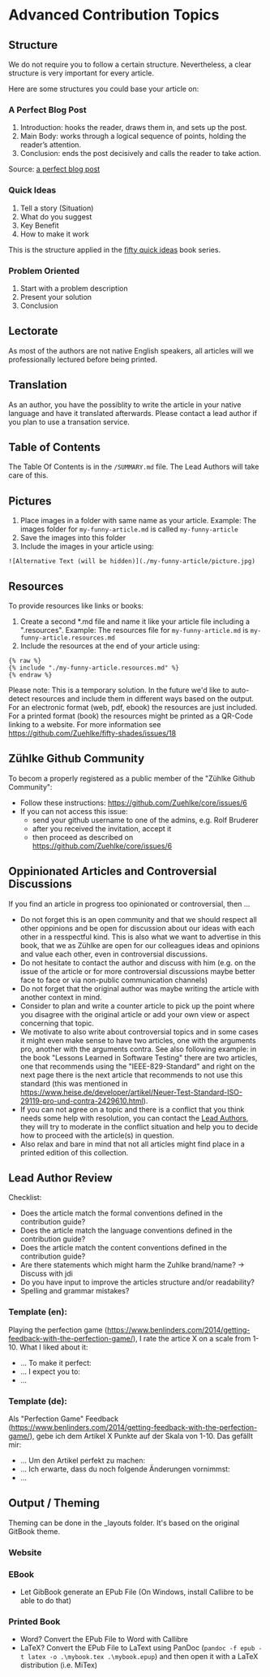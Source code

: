 # Advanced Contribution Topics

## Structure

We do not require you to follow a certain structure. Nevertheless, a clear structure is very important for every article. 

Here are some structures you could base your article on:

### A Perfect Blog Post

1. Introduction: hooks the reader, draws them in, and sets up the post.
2. Main Body: works through a logical sequence of points, holding the reader’s attention.
3. Conclusion: ends the post decisively and calls the reader to take action.

Source: [a perfect blog post](https://syedbalkhi.com/how-to-structure-a-perfect-blog-post-with-examples/)

### Quick Ideas

1. Tell a story (Situation)
2. What do you suggest
3. Key Benefit
4. How to make it work

This is the structure applied in the [fifty quick ideas](https://leanpub.com/50quickretrospectives) book series.

### Problem Oriented

1. Start with a problem description
2. Present your solution
3. Conclusion

## Lectorate

As most of the authors are not native English speakers, all articles will we professionally lectured before being printed.

## Translation

As an author, you have the possiblity to write the article in your native language and have it translated afterwards.
Please contact a lead author if you plan to use a transation service.

## Table of Contents

The Table Of Contents is in the `/SUMMARY.md` file. The Lead Authors will take care of this.

## Pictures

1. Place images in a folder with same name as your article. Example: The images folder for `my-funny-article.md` is called `my-funny-article`
2. Save the images into this folder
3. Include the images in your article using: 

```
![Alternative Text (will be hidden)](./my-funny-article/picture.jpg)
```

## Resources

To provide resources like links or books:

1. Create a second *.md file and name it like your article file including a ".resources". Example: The resources file for `my-funny-article.md` is `my-funny-article.resources.md`
2. Include the resources at the end of your article using: 

```twig
{% raw %}
{% include "./my-funny-article.resources.md" %}
{% endraw %}
```

Please note: This is a temporary solution. In the future we'd like to auto-detect resources and include them in different ways based on the output. For an electronic format (web, pdf, ebook) the resources are just included. For a printed format (book) the resources might be printed as a QR-Code linking to a website. For more information see https://github.com/Zuehlke/fifty-shades/issues/18

## Zühlke Github Community

To becom a properly registered as a public member of the "Zühlke Github Community":
* Follow these instructions: https://github.com/Zuehlke/core/issues/6
* If you can not access this issue: 
    * send your github username to one of the admins, e.g. Rolf Bruderer
    * after you received the invitation, accept it
    * then proceed as described on https://github.com/Zuehlke/core/issues/6

## Oppinionated Articles and Controversial Discussions

If you find an article in progress too opinionated or controversial, then ...

* Do not forget this is an open community and that we should respect all other oppinions and be open for discussion about our ideas with each other in a resspectful kind. This is also what we want to advertise in this book, that we as Zühlke are open for our colleagues ideas and opinions and value each other, even in controversial discussions.
* Do not hesitate to contact the author and discuss with him (e.g. on the issue of the article or for more controversial discussions maybe better face to face or via non-public communication channels)
* Do not forget that the original author was maybe writing the article with another context in mind.
* Consider to plan and write a counter article to pick up the point where you disagree with the original article or add your own view or aspect concerning that topic.
* We motivate to also write about controversial topics and in some cases it might even make sense to have two articles, one with the arguments pro, another with the arguments contra. See also following example: in the book "Lessons Learned in Software Testing" there are two articles, one that recommends using the "IEEE-829-Standard" and right on the next page there is the next article that recommends to not use this standard (this was mentioned in https://www.heise.de/developer/artikel/Neuer-Test-Standard-ISO-29119-pro-und-contra-2429610.html).
* If you can not agree on a topic and there is a conflict that you think needs some help with resolution, you can contact the [Lead Authors](#lead-authors), they will try to moderate in the conflict situation and help you to decide how to proceed with the article(s) in question.
* Also relax and bare in mind that not all articles might find place in a printed edition of this collection.

## Lead Author Review

Checklist:
- Does the article match the formal conventions defined in the contribution guide?
- Does the article match the language conventions defined in the contribution guide?
- Does the article match the content conventions defined in the contribution guide?
- Are there statements which might harm the Zuhlke brand/name? -> Discuss with jdi
- Do you have input to improve the articles structure and/or readability?
- Spelling and grammar mistakes?

### Template (en):

Playing the perfection game (https://www.benlinders.com/2014/getting-feedback-with-the-perfection-game/), I rate the artice X on a scale from 1-10.
What I liked about it:
- ...
To make it perfect:
- ...
I expect you to:
- ...

### Template (de):

Als "Perfection Game" Feedback (https://www.benlinders.com/2014/getting-feedback-with-the-perfection-game/), gebe ich dem Artikel X Punkte auf der Skala von 1-10.
Das gefällt mir:
- ...
Um den Artikel perfekt zu machen:
- ...
Ich erwarte, dass du noch folgende Änderungen vornimmst:
- ...

## Output / Theming

Theming can be done in the _layouts folder. It's based on the original GitBook theme.

### Website


### EBook

* Let GibBook generate an EPub File (On Windows, install Callibre to be able to do that)

### Printed Book

* Word? Convert the EPub File to Word with Callibre
* LaTeX? Convert the EPub File to LaText using PanDoc (`pandoc -f epub -t latex -o .\mybook.tex .\mybook.epup`) and then open it with a LaTeX distribution (i.e. MiTex)







